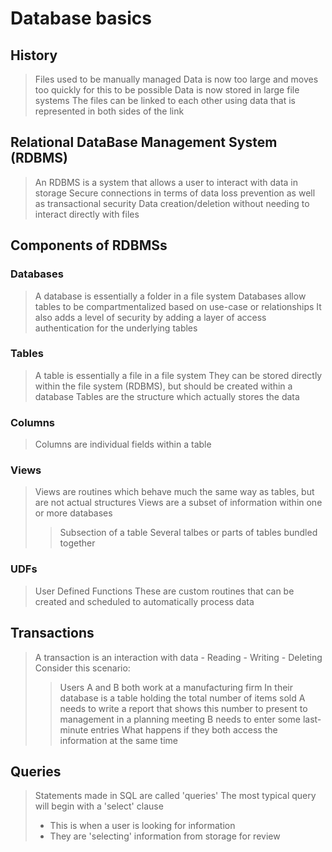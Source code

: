 # Database basics

## History
> Files used to be manually managed
> Data is now too large and moves too quickly for this to be possible
> Data is now stored in large file systems
> The files can be linked to each other using data that is represented in both sides of the link

## Relational DataBase Management System (RDBMS)
> An RDBMS is a system that allows a user to interact with data in storage
> Secure connections in terms of data loss prevention as well as transactional security
> Data creation/deletion without needing to interact directly with files
    
    
## Components of RDBMSs

### Databases
> A database is essentially a folder in a file system
> Databases allow tables to be compartmentalized based on use-case or relationships
> It also adds a level of security by adding a layer of access authentication for the underlying tables

### Tables
> A table is essentially a file in a file system
> They can be stored directly within the file system (RDBMS), but should be created within a database
> Tables are the structure which actually stores the data

### Columns
> Columns are individual fields within a table

### Views
> Views are routines which behave much the same way as tables, but are not actual structures
> Views are a subset of information within one or more databases
>>Subsection of a table
>>Several talbes or parts of tables bundled together

### UDFs
> User Defined Functions
> These are custom routines that can be created and scheduled to automatically process data
    
    
## Transactions
> A transaction is an interaction with data
    - Reading 
    - Writing
    - Deleting
> Consider this scenario:
>>Users A and B both work at a manufacturing firm
>>In their database is a table holding the total number of items sold
>>A needs to write a report that shows this number to present to management in a planning meeting
>>B needs to enter some last-minute entries
>>What happens if they both access the information at the same time
    
    
## Queries
> Statements made in SQL are called 'queries'
> The most typical query will begin with a 'select' clause
>- This is when a user is looking for information
>- They are 'selecting' information from storage for review

